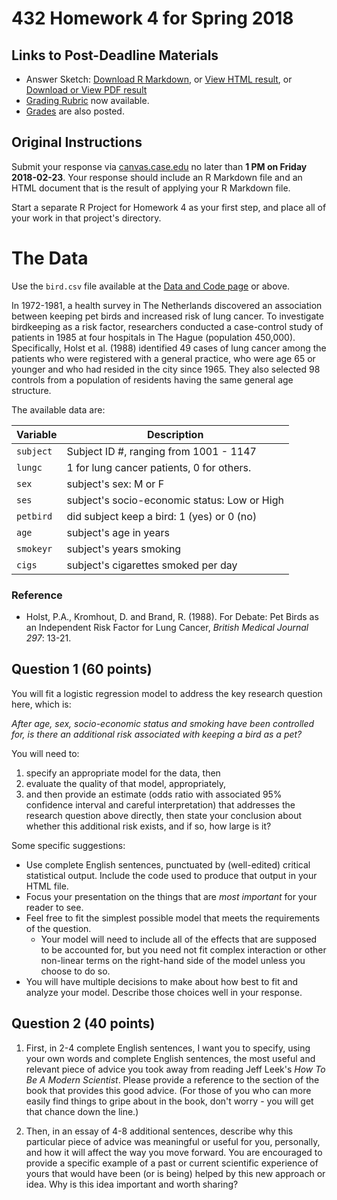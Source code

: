# 432 Homework 4 for Spring 2018

## Links to Post-Deadline Materials

- Answer Sketch: [Download R Markdown](https://raw.githubusercontent.com/THOMASELOVE/432-2018/master/assignments/hw4/hw4sketch.Rmd), or [View HTML result](http://htmlpreview.github.io/?https://github.com/THOMASELOVE/432-2018/blob/master/assignments/hw4/hw4sketch.html), or [Download or View PDF result](https://github.com/THOMASELOVE/432-2018/blob/master/assignments/hw4/hw4sketch.pdf)
- [Grading Rubric](http://htmlpreview.github.io/?https://github.com/THOMASELOVE/432-2018/blob/master/assignments/hw4/432-assignment-4-rubric.html) now available.
- [Grades](https://github.com/THOMASELOVE/432-2018/blob/master/assignments/hw4/hw4grades.pdf) are also posted.

## Original Instructions

Submit your response via [canvas.case.edu](https://canvas.case.edu/) no later than **1 PM on Friday 2018-02-23**. Your response should include an R Markdown file and an HTML document that is the result of applying your R Markdown file. 

Start a separate R Project for Homework 4 as your first step, and place all of your work in that project's directory.

# The Data

Use the `bird.csv` file available at the [Data and Code page](https://github.com/THOMASELOVE/432-2018/tree/master/data-and-code) or above.

In 1972-1981, a health survey in The Netherlands discovered an association between keeping pet birds and increased risk of lung cancer. To investigate birdkeeping as a risk factor, researchers conducted a case-control study of patients in 1985 at four hospitals in The Hague (population 450,000). Specifically, Holst et al. (1988) identified 49 cases of lung cancer among the patients who were registered with a general practice, who were age 65 or younger and who had resided in the city since 1965. They also selected 98 controls from a population of residents having the same general age structure. 

The available data are:

Variable  | Description
---------- | --------------------------------------------------------
`subject` | Subject ID #, ranging from 1001 - 1147
`lungc`   | 1 for lung cancer patients, 0 for others.
`sex`     | subject's sex: M or F 
`ses`     | subject's socio-economic status: Low or High
`petbird` | did subject keep a bird: 1 (yes) or 0 (no)
`age`     | subject's age in years 
`smokeyr` | subject's years smoking
`cigs`    | subject's cigarettes smoked per day

### Reference

-  Holst, P.A., Kromhout, D. and Brand, R. (1988). For Debate: Pet Birds as an Independent Risk Factor for Lung Cancer, *British Medical Journal 297*: 13-21.

## Question 1 (60 points)

You will fit a logistic regression model to address the key research question here, which is:

*After age, sex, socio-economic status and smoking have been controlled for, is there an additional risk associated with keeping a bird as a pet?*

You will need to:

1. specify an appropriate model for the data, then 
2. evaluate the quality of that model, appropriately,
3. and then provide an estimate (odds ratio with associated 95\% confidence interval and careful interpretation) that addresses the research question above directly, then state your conclusion about whether this additional risk exists, and if so, how large is it?

Some specific suggestions:

- Use complete English sentences, punctuated by (well-edited) critical statistical output. Include the code used to produce that output in your HTML file.
- Focus your presentation on the things that are *most important* for your reader to see.
- Feel free to fit the simplest possible model that meets the requirements of the question. 
    + Your model will need to include all of the effects that are supposed to be accounted for, but you need not fit complex interaction or other non-linear terms on the right-hand side of the model unless you choose to do so.
- You will have multiple decisions to make about how best to fit and analyze your model. Describe those choices well in your response. 

## Question 2 (40 points)

1. First, in 2-4 complete English sentences, I want you to specify, using your own words and complete English sentences, the most useful and relevant piece of advice you took away from reading Jeff Leek's *How To Be A Modern Scientist*. Please provide a reference to the section of the book that provides this good advice. (For those of you who can more easily find things to gripe about in the book, don't worry - you will get that chance down the line.) 

2. Then, in an essay of 4-8 additional sentences, describe why this particular piece of advice was meaningful or useful for you, personally, and how it will affect the way you move forward. You are encouraged to provide a specific example of a past or current scientific experience of yours that would have been (or is being) helped by this new approach or idea. Why is this idea important and worth sharing?

